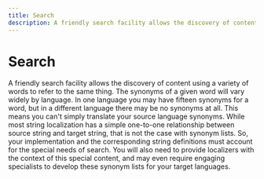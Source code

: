 ```yaml
---
title: Search
description: A friendly search facility allows the discovery of content using a variety of words to refer to the same thing. The synonyms of a given word will vary widely by language, so you can't simply translate your source language synonyms.
---
```


# Search

A friendly search facility allows the discovery of content using a variety of words to refer to the same thing.
The synonyms of a given word will vary widely by language.
In one language you may have fifteen synonyms for a word, but in a different language there may be no synonyms at all.
This means you can't simply translate your source language synonyms.
While most string localization has a simple one-to-one relationship between source string and target string, that is not the case with synonym lists.
So, your implementation and the corresponding string definitions must account for the special needs of search.
You will also need to provide localizers with the context of this special content, and may even require engaging specialists to develop these synonym lists for your target languages.
